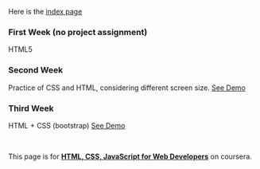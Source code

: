 Here is the [index page](https://lindapann.github.io/coursera-web/)




### First Week (no project assignment)
HTML5


### Second Week


  Practice of CSS and HTML, considering different screen size.
  [See Demo](https://lindapann.github.io/coursera-web/mod2_solution/)



### Third Week

  HTML + CSS (bootstrap)
  [See Demo](https://lindapann.github.io/coursera-web/mod3_solution/)

<br/>

This page is for [**HTML, CSS, JavaScript for Web Developers**](https://www.coursera.org/learn/html-css-javascript-for-web-developers/home/welcome) on coursera.
